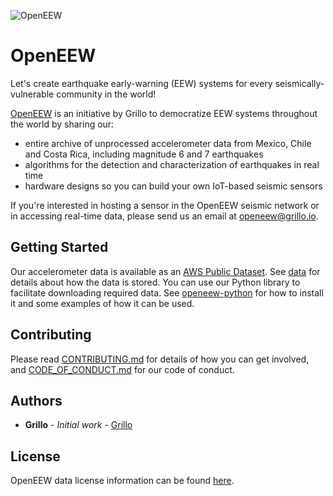 ![OpenEEW](https://github.com/grillo/openeew/blob/master/grillo-openeew.png)

# OpenEEW

Let's create earthquake early-warning (EEW) systems for every seismically-vulnerable community in the world! 

[OpenEEW](https://grillo.io/openeew/) is an initiative by Grillo to democratize EEW systems throughout the world by sharing our:
* entire archive of unprocessed accelerometer data from Mexico, Chile and Costa Rica, including magnitude 6 and 7 earthquakes
* algorithms for the detection and characterization of earthquakes in real time
* hardware designs so you can build your own IoT-based seismic sensors

If you're interested in hosting a sensor in the OpenEEW seismic network or in accessing real-time data, please send us an email at [openeew@grillo.io](mailto:openeew@grillo.io).

## Getting Started

Our accelerometer data is available as an [AWS Public Dataset](https://registry.opendata.aws/grillo-openeew/). See [data](data/README.md) for details about how the data is stored. You can use our Python library to facilitate downloading required data. See [openeew-python](https://github.com/grillo/openeew-python) for how to install it and some examples of how it can be used.

## Contributing

Please read [CONTRIBUTING.md](CONTRIBUTING.md) for details of how you can get involved, and [CODE_OF_CONDUCT.md](CODE_OF_CONDUCT.md) for our code of conduct.

## Authors

* **Grillo** - *Initial work* - [Grillo](https://grillo.io)

## License

OpenEEW data license information can be found [here](data/README.md#license).
